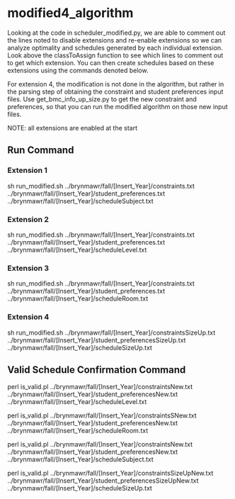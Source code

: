 # modified4_algorithm

Looking at the code in scheduler_modified.py, we are able to comment out the lines noted to disable extensions and re-enable extensions so we can analyze optimality and schedules generated by each individual extension. Look above the classToAssign function to see which lines to comment out to get which extension. You can then create schedules based on these extensions using the commands denoted below.

For extension 4, the modification is not done in the algorithm, but rather in the parsing step of obtaining the constraint and student preferences input files. Use get_bmc_info_up_size.py to get the new constraint and preferences, so that you can run the modified algorithm on those new input files.

NOTE: all extensions are enabled at the start


## Run Command

### Extension 1

sh run_modified.sh ../brynmawr/fall/[Insert_Year]/constraints.txt  ../brynmawr/fall/[Insert_Year]/student_preferences.txt  ../brynmawr/fall/[Insert_Year]/scheduleSubject.txt

### Extension 2

sh run_modified.sh  ../brynmawr/fall/[Insert_Year]/constraints.txt  ../brynmawr/fall/[Insert_Year]/student_preferences.txt  ../brynmawr/fall/[Insert_Year]/scheduleLevel.txt

### Extension 3

sh run_modified.sh  ../brynmawr/fall/[Insert_Year]/constraints.txt  ../brynmawr/fall/[Insert_Year]/student_preferences.txt  ../brynmawr/fall/[Insert_Year]/scheduleRoom.txt

### Extension 4

sh run_modified.sh  ../brynmawr/fall/[Insert_Year]/constraintsSizeUp.txt  ../brynmawr/fall/[Insert_Year]/student_preferencesSizeUp.txt  ../brynmawr/fall/[Insert_Year]/scheduleSizeUp.txt

## Valid Schedule Confirmation Command
perl is_valid.pl  ../brynmawr/fall/[Insert_Year]/constraintsNew.txt ../brynmawr/fall/[Insert_Year]/student_preferencesNew.txt ../brynmawr/fall/[Insert_Year]/scheduleLevel.txt

perl is_valid.pl ../brynmawr/fall/[Insert_Year]/constraintsSNew.txt ../brynmawr/fall/[Insert_Year]/student_preferencesNew.txt ../brynmawr/fall/[Insert_Year]/scheduleRoom.txt

perl is_valid.pl ../brynmawr/fall/[Insert_Year]/constraintsNew.txt ../brynmawr/fall/[Insert_Year]/student_preferencesNew.txt ../brynmawr/fall/[Insert_Year]/scheduleSubject.txt

perl is_valid.pl ../brynmawr/fall/[Insert_Year]/constraintsSizeUpNew.txt ../brynmawr/fall/[Insert_Year]/student_preferencesSizeUpNew.txt ../brynmawr/fall/[Insert_Year]/scheduleSizeUp.txt



